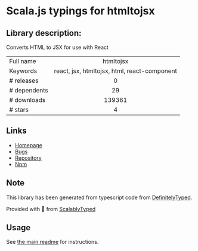 
# Scala.js typings for htmltojsx


## Library description:
Converts HTML to JSX for use with React

|                    |                 |
| ------------------ | :-------------: |
| Full name          | htmltojsx |
| Keywords           | react, jsx, htmltojsx, html, react-component |
| # releases         | 0 |
| # dependents       | 29 |
| # downloads        | 139361 |
| # stars            | 4 |

## Links
- [Homepage](https://github.com/reactjs/react-magic)
- [Bugs](https://github.com/reactjs/react-magic/issues)
- [Repository](https://github.com/reactjs/react-magic)
- [Npm](https://www.npmjs.com/package/htmltojsx)
    


## Note
This library has been generated from typescript code from [DefinitelyTyped](https://definitelytyped.org).

Provided with :purple_heart: from [ScalablyTyped](https://github.com/oyvindberg/ScalablyTyped)

## Usage
See [the main readme](../../readme.md) for instructions.


